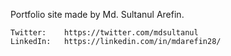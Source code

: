 ﻿
Portfolio site made by Md. Sultanul Arefin.
	

	Twitter:	https://twitter.com/mdsultanul
	LinkedIn:	https://linkedin.com/in/mdarefin28/
	
	 